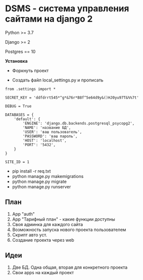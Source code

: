# DSMS - система управления сайтами на django 2

Python >= 3.7

Django >= 2

Postgres == 10

**Установка**
- Форкнуть проект

- Создать файл local_settings.py и прописать

```
from .settings import *

SECRET_KEY = 'ddfdrrt545*^g*&76r*B8f^5e64d9y&()HJ0yu97T&%%7t'

DEBUG = True

DATABASES = {
    'default': {
        'ENGINE': 'django.db.backends.postgresql_psycopg2',
        'NAME': 'название БД',
        'USER': 'ваш пользователь',
        'PASSWORD': 'ваш пароль',
        'HOST': 'localhost',
        'PORT': '5432',
    }
}

SITE_ID = 1
```

- pip install -r req.txt
- python manage.py makemigrations
- python manage.py migrate
- python manage.py runserver


## План

1) App "auth"
2) App "Тарифный план" - какие функции доступны
3) Своя админка для каждого сайта
4) Возможность запуска нового проекта пользователем
5) Скрипт авто уст.
6) Создание проекта через web

## Идеи

1) Две БД. Одна общая, вторая для конкретного проекта
2) Свои apps на каждый проект

